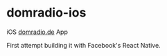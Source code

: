 # domradio-ios
iOS [domradio.de](http://domradio.de) App 

First attempt building it with Facebook's React Native.
